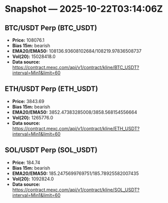 # Snapshot — 2025-10-22T03:14:06Z

## BTC/USDT Perp (BTC_USDT)
- **Price:** 108076.1
- **Bias 15m:** bearish
- **EMA20/EMA50:** 108136.93608102684/108219.97836508737
- **Vol(20):** 15028418.0
- **Data source:** https://contract.mexc.com/api/v1/contract/kline/BTC_USDT?interval=Min1&limit=60

## ETH/USDT Perp (ETH_USDT)
- **Price:** 3843.69
- **Bias 15m:** bearish
- **EMA20/EMA50:** 3852.47383285008/3858.568154556664
- **Vol(20):** 1265776.0
- **Data source:** https://contract.mexc.com/api/v1/contract/kline/ETH_USDT?interval=Min1&limit=60

## SOL/USDT Perp (SOL_USDT)
- **Price:** 184.74
- **Bias 15m:** bearish
- **EMA20/EMA50:** 185.2475699769751/185.78925582007435
- **Vol(20):** 1092824.0
- **Data source:** https://contract.mexc.com/api/v1/contract/kline/SOL_USDT?interval=Min1&limit=60
